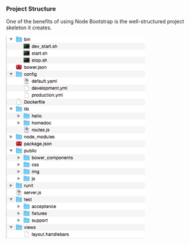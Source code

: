 
### Project Structure

One of the benefits of using Node Bootstrap is the well-structured project skeleton it creates.

![sample project structure](images/nb-sample.png)

&nbsp; <!-- clear element required because kramdown shits bed -->  